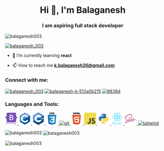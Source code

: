 <h1 align="center">Hi 👋, I'm Balaganesh</h1>
<h3 align="center" margin-bottom="100px">I am aspiring full stack developer</h3>



<p align="left"> <img src="https://komarev.com/ghpvc/?username=balaganesh003&label=Profile%20views&color=0e75b6&style=flat" alt="balaganesh003" /> </p>

<p align="left"> <a href="https://twitter.com/balaganesh_003" target="blank"><img src="https://img.shields.io/twitter/follow/balaganesh_003?logo=twitter&style=for-the-badge" alt="balaganesh_003" /></a> </p>

- 🌱 I’m currently learning **react**

- 📫 How to reach me **k.balaganesh26@gmail.com**

<h3 align="left">Connect with me:</h3>
<p align="left">
<a href="https://twitter.com/balaganesh_003" target="blank"><img align="center" src="https://raw.githubusercontent.com/rahuldkjain/github-profile-readme-generator/master/src/images/icons/Social/twitter.svg" alt="balaganesh_003" height="30" width="40" /></a>
<a href="https://linkedin.com/in/balaganesh-k-512a0b215" target="blank"><img align="center" src="https://raw.githubusercontent.com/rahuldkjain/github-profile-readme-generator/master/src/images/icons/Social/linked-in-alt.svg" alt="balaganesh-k-512a0b215" height="30" width="40" /></a>
<a href="https://discord.gg/#8384" target="blank"><img align="center" src="https://raw.githubusercontent.com/rahuldkjain/github-profile-readme-generator/master/src/images/icons/Social/discord.svg" alt="#8384" height="30" width="40" /></a>
</p>

<h3 align="left">Languages and Tools:</h3>
<p align="left"> <a href="https://getbootstrap.com" target="_blank" rel="noreferrer"> <img src="https://raw.githubusercontent.com/devicons/devicon/master/icons/bootstrap/bootstrap-plain-wordmark.svg" alt="bootstrap" width="40" height="40"/> </a> <a href="https://www.cprogramming.com/" target="_blank" rel="noreferrer"> <img src="https://raw.githubusercontent.com/devicons/devicon/master/icons/c/c-original.svg" alt="c" width="40" height="40"/> </a> <a href="https://www.w3schools.com/cpp/" target="_blank" rel="noreferrer"> <img src="https://raw.githubusercontent.com/devicons/devicon/master/icons/cplusplus/cplusplus-original.svg" alt="cplusplus" width="40" height="40"/> </a> <a href="https://www.w3schools.com/css/" target="_blank" rel="noreferrer"> <img src="https://raw.githubusercontent.com/devicons/devicon/master/icons/css3/css3-original-wordmark.svg" alt="css3" width="40" height="40"/> </a> <a href="https://git-scm.com/" target="_blank" rel="noreferrer"> <img src="https://www.vectorlogo.zone/logos/git-scm/git-scm-icon.svg" alt="git" width="40" height="40"/> </a> <a href="https://www.w3.org/html/" target="_blank" rel="noreferrer"> <img src="https://raw.githubusercontent.com/devicons/devicon/master/icons/html5/html5-original-wordmark.svg" alt="html5" width="40" height="40"/> </a> <a href="https://developer.mozilla.org/en-US/docs/Web/JavaScript" target="_blank" rel="noreferrer"> <img src="https://raw.githubusercontent.com/devicons/devicon/master/icons/javascript/javascript-original.svg" alt="javascript" width="40" height="40"/> </a> <a href="https://www.python.org" target="_blank" rel="noreferrer"> <img src="https://raw.githubusercontent.com/devicons/devicon/master/icons/python/python-original.svg" alt="python" width="40" height="40"/> </a> <a href="https://reactjs.org/" target="_blank" rel="noreferrer"> <img src="https://raw.githubusercontent.com/devicons/devicon/master/icons/react/react-original-wordmark.svg" alt="react" width="40" height="40"/> </a> <a href="https://sass-lang.com" target="_blank" rel="noreferrer"> <img src="https://raw.githubusercontent.com/devicons/devicon/master/icons/sass/sass-original.svg" alt="sass" width="40" height="40"/> </a> <a href="https://tailwindcss.com/" target="_blank" rel="noreferrer"> <img src="https://www.vectorlogo.zone/logos/tailwindcss/tailwindcss-icon.svg" alt="tailwind" width="40" height="40"/> </a> </p>

<p><img align="left" src="https://github-readme-stats.vercel.app/api/top-langs?username=balaganesh003&show_icons=true&locale=en&layout=compact" alt="balaganesh003" /></p>

<p>&nbsp;<img align="center" src="https://github-readme-stats.vercel.app/api?username=balaganesh003&show_icons=true&locale=en" alt="balaganesh003" /></p>

<p><img align="center" src="https://github-readme-streak-stats.herokuapp.com/?user=balaganesh003&" alt="balaganesh003" /></p>


